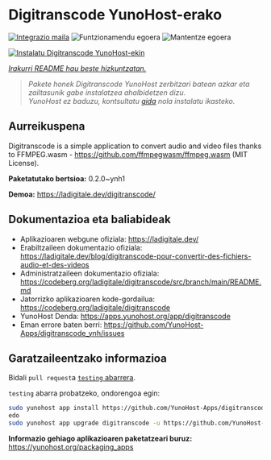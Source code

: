 <!--
Ohart ongi: README hau automatikoki sortu da <https://github.com/YunoHost/apps/tree/master/tools/readme_generator>ri esker
EZ editatu eskuz.
-->

# Digitranscode YunoHost-erako

[![Integrazio maila](https://dash.yunohost.org/integration/digitranscode.svg)](https://dash.yunohost.org/appci/app/digitranscode) ![Funtzionamendu egoera](https://ci-apps.yunohost.org/ci/badges/digitranscode.status.svg) ![Mantentze egoera](https://ci-apps.yunohost.org/ci/badges/digitranscode.maintain.svg)

[![Instalatu Digitranscode YunoHost-ekin](https://install-app.yunohost.org/install-with-yunohost.svg)](https://install-app.yunohost.org/?app=digitranscode)

*[Irakurri README hau beste hizkuntzatan.](./ALL_README.md)*

> *Pakete honek Digitranscode YunoHost zerbitzari batean azkar eta zailtasunik gabe instalatzea ahalbidetzen dizu.*  
> *YunoHost ez baduzu, kontsultatu [gida](https://yunohost.org/install) nola instalatu ikasteko.*

## Aurreikuspena

Digitranscode is a simple application to convert audio and video files thanks to FFMPEG.wasm - https://github.com/ffmpegwasm/ffmpeg.wasm (MIT License).


**Paketatutako bertsioa:** 0.2.0~ynh1

**Demoa:** <https://ladigitale.dev/digitranscode/>
## Dokumentazioa eta baliabideak

- Aplikazioaren webgune ofiziala: <https://ladigitale.dev/>
- Erabiltzaileen dokumentazio ofiziala: <https://ladigitale.dev/blog/digitranscode-pour-convertir-des-fichiers-audio-et-des-videos>
- Administratzaileen dokumentazio ofiziala: <https://codeberg.org/ladigitale/digitranscode/src/branch/main/README.md>
- Jatorrizko aplikazioaren kode-gordailua: <https://codeberg.org/ladigitale/digitranscode>
- YunoHost Denda: <https://apps.yunohost.org/app/digitranscode>
- Eman errore baten berri: <https://github.com/YunoHost-Apps/digitranscode_ynh/issues>

## Garatzaileentzako informazioa

Bidali `pull request`a [`testing` abarrera](https://github.com/YunoHost-Apps/digitranscode_ynh/tree/testing).

`testing` abarra probatzeko, ondorengoa egin:

```bash
sudo yunohost app install https://github.com/YunoHost-Apps/digitranscode_ynh/tree/testing --debug
edo
sudo yunohost app upgrade digitranscode -u https://github.com/YunoHost-Apps/digitranscode_ynh/tree/testing --debug
```

**Informazio gehiago aplikazioaren paketatzeari buruz:** <https://yunohost.org/packaging_apps>
